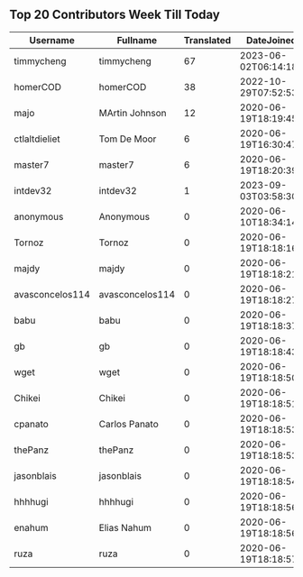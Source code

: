## Top 20 Contributors Week Till Today ##
|Username|Fullname|Translated|DateJoined|Language|
|--------|--------|----------|----------|-------|
|timmycheng|timmycheng|67|2023-06-02T06:14:18.|zh_Hans|
|homerCOD|homerCOD|38|2022-10-29T07:52:53.|sr|
|majo|MArtin Johnson|12|2020-06-19T18:19:45Z|sv|
|ctlaltdieliet|Tom De Moor|6|2020-06-19T16:30:47Z|nl|
|master7|master7|6|2020-06-19T18:20:39.|pl|
|intdev32|intdev32|1|2023-09-03T03:58:30.|ko|
|anonymous|Anonymous|0|2020-06-10T18:34:14.||
|Tornoz|Tornoz|0|2020-06-19T18:18:16.|br|
|majdy|majdy|0|2020-06-19T18:18:21.||
|avasconcelos114|avasconcelos114|0|2020-06-19T18:18:27Z||
|babu|babu|0|2020-06-19T18:18:37.||
|gb|gb|0|2020-06-19T18:18:43.||
|wget|wget|0|2020-06-19T18:18:50Z|ro|
|Chikei|Chikei|0|2020-06-19T18:18:51Z|zh_Hant|
|cpanato|Carlos Panato|0|2020-06-19T18:18:53Z||
|thePanz|thePanz|0|2020-06-19T18:18:53Z|it|
|jasonblais|jasonblais|0|2020-06-19T18:18:54Z||
|hhhhugi|hhhhugi|0|2020-06-19T18:18:56.||
|enahum|Elias  Nahum|0|2020-06-19T18:18:56Z|es|
|ruza|ruza|0|2020-06-19T18:18:57.||
